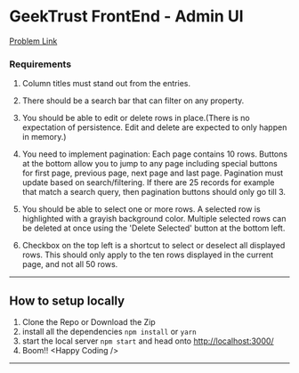 # GeekTrust FrontEnd - Admin UI

[Problem Link](https://www.geektrust.in/coding-problem/frontend/adminui)

### Requirements 

1. Column titles must stand out from the entries.

2. There should be a search bar that can filter on any property.

3. You should be able to edit or delete rows in place.(There is no expectation of persistence. Edit and delete are expected to only happen in memory.)

4. You need to implement pagination: Each page contains 10 rows. Buttons at the bottom allow you to jump to any page including special buttons for first page, previous page, next page and last page. Pagination must update based on search/filtering. If there are 25 records for example that match a search query, then pagination buttons should only go till 3.

5. You should be able to select one or more rows. A selected row is highlighted with a grayish background color. Multiple selected rows can be deleted at once using the 'Delete Selected' button at the bottom left.

6. Checkbox on the top left is a shortcut to select or deselect all displayed rows. This should only apply to the ten rows displayed in the current page, and not all 50 rows.

---

## How to setup locally

1. Clone the Repo or Download the Zip
2. install all the dependencies `npm install` or `yarn`
3. start the local server `npm start` and head onto [http://localhost:3000/](http://localhost:3000/)
4. Boom!! &lt;Happy Coding /&gt;

----